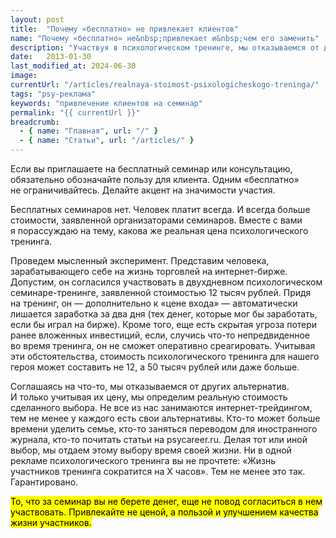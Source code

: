 ```yaml
---
layout: post
title:  "Почему «бесплатно» не привлекает клиентов"
name: "Почему «бесплатно» не&nbsp;привлекает и&nbsp;чем его заменить"
description: "Участвуя в психологическом тренинге, мы отказываемся от других альтернатив и возможностей. Даже на бесплатные тренинги привлекайте ценностью, а не ценой."
date:   2013-01-30			 
last_modified_at: 2024-06-30
image:
currentUrl: "/articles/realnaya-stoimost-psixologicheskogo-treninga/"
tags: "psy-реклама"
keywords: "привлечение клиентов на семинар"
permalink: "{{ currentUrl }}"
breadcrumb:
  - { name: "Главная", url: "/" }
  - { name: "Статьи", url: "/articles/" }
---
```


<p>Если вы&nbsp;приглашаете на&nbsp;бесплатный семинар или консультацию, обязательно обозначайте пользу для клиента. Одним «бесплатно» не&nbsp;ограничивайтесь. Делайте акцент на&nbsp;значимости участия.</p>
<p>Бесплатных семинаров нет. Человек платит всегда. И&nbsp;всегда больше стоимости, заявленной организаторами семинаров. Вместе с&nbsp;вами я&nbsp;порассуждаю на&nbsp;тему, какова&nbsp;же реальная цена психологического тренинга.</p>
<p>Проведем мысленный эксперимент. Представим человека, зарабатывающего себе на&nbsp;жизнь торговлей на&nbsp;интернет-бирже. Допустим, он&nbsp;согласился участвовать в&nbsp;двухдневном психологическом семинаре-тренинге, заявленной стоимостью 12&nbsp;тысяч рублей. Придя на&nbsp;тренинг, он&nbsp;— дополнительно к&nbsp;«цене входа»&nbsp;— автоматически лишается заработка за&nbsp;два дня (тех денег, которые мог&nbsp;бы заработать, если&nbsp;бы играл на&nbsp;бирже). Кроме того, еще есть скрытая угроза потери ранее вложенных инвестиций, если, случись что-то непредвиденное во&nbsp;время тренинга, он&nbsp;не&nbsp;сможет оперативно среагировать. Учитывая эти обстоятельства, стоимость психологического тренинга для нашего героя может составить не&nbsp;12, а&nbsp;50&nbsp;тысяч рублей или даже больше.</p>
<p>Соглашаясь на&nbsp;что-то, мы&nbsp;отказываемся от&nbsp;других альтернатив. И&nbsp;только учитывая их&nbsp;цену, мы&nbsp;определим реальную стоимость сделанного выбора. Не&nbsp;все из&nbsp;нас занимаются интернет-трейдингом, тем не&nbsp;менее у&nbsp;каждого есть свои альтернативы. Кто-то может больше времени уделить семье, кто-то заняться переводом для иностранного журнала, кто-то почитать статьи на&nbsp;psycareer.ru. Делая тот или иной выбор, мы&nbsp;отдаем этому выбору время своей жизни. Ни&nbsp;в&nbsp;одной рекламе психологического тренинга вы&nbsp;не&nbsp;прочтете: «Жизнь участников тренинга сократится на&nbsp;Х часов». Тем не&nbsp;менее это так. Гарантировано.</p>
<p><mark>То, что за&nbsp;семинар вы&nbsp;не&nbsp;берете денег, еще не&nbsp;повод согласиться в&nbsp;нем участвовать. Привлекайте не&nbsp;ценой, а&nbsp;пользой и&nbsp;улучшением качества жизни участников.</mark></p>
